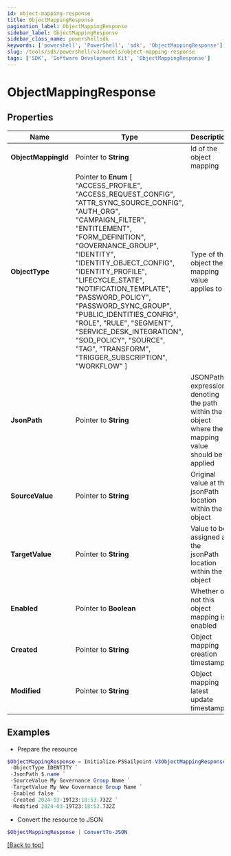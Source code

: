 ```yaml
---
id: object-mapping-response
title: ObjectMappingResponse
pagination_label: ObjectMappingResponse
sidebar_label: ObjectMappingResponse
sidebar_class_name: powershellsdk
keywords: ['powershell', 'PowerShell', 'sdk', 'ObjectMappingResponse'] 
slug: /tools/sdk/powershell/v3/models/object-mapping-response
tags: ['SDK', 'Software Development Kit', 'ObjectMappingResponse']
---
```



# ObjectMappingResponse

## Properties

Name | Type | Description | Notes
------------ | ------------- | ------------- | -------------
**ObjectMappingId** |  Pointer to **String** | Id of the object mapping | [optional] 
**ObjectType** |  Pointer to  **Enum** [  "ACCESS_PROFILE",    "ACCESS_REQUEST_CONFIG",    "ATTR_SYNC_SOURCE_CONFIG",    "AUTH_ORG",    "CAMPAIGN_FILTER",    "ENTITLEMENT",    "FORM_DEFINITION",    "GOVERNANCE_GROUP",    "IDENTITY",    "IDENTITY_OBJECT_CONFIG",    "IDENTITY_PROFILE",    "LIFECYCLE_STATE",    "NOTIFICATION_TEMPLATE",    "PASSWORD_POLICY",    "PASSWORD_SYNC_GROUP",    "PUBLIC_IDENTITIES_CONFIG",    "ROLE",    "RULE",    "SEGMENT",    "SERVICE_DESK_INTEGRATION",    "SOD_POLICY",    "SOURCE",    "TAG",    "TRANSFORM",    "TRIGGER_SUBSCRIPTION",    "WORKFLOW" ] | Type of the object the mapping value applies to | [optional] 
**JsonPath** |  Pointer to **String** | JSONPath expression denoting the path within the object where the mapping value should be applied | [optional] 
**SourceValue** |  Pointer to **String** | Original value at the jsonPath location within the object | [optional] 
**TargetValue** |  Pointer to **String** | Value to be assigned at the jsonPath location within the object | [optional] 
**Enabled** |  Pointer to **Boolean** | Whether or not this object mapping is enabled | [optional] [default to $false]
**Created** |  Pointer to **String** | Object mapping creation timestamp | [optional] 
**Modified** |  Pointer to **String** | Object mapping latest update timestamp | [optional] 

## Examples

- Prepare the resource
```powershell
$ObjectMappingResponse = Initialize-PSSailpoint.V3ObjectMappingResponse  -ObjectMappingId 3d6e0144-963f-4bd6-8d8d-d77b4e507ce4 `
 -ObjectType IDENTITY `
 -JsonPath $.name `
 -SourceValue My Governance Group Name `
 -TargetValue My New Governance Group Name `
 -Enabled false `
 -Created 2024-03-19T23:18:53.732Z `
 -Modified 2024-03-19T23:18:53.732Z
```

- Convert the resource to JSON
```powershell
$ObjectMappingResponse | ConvertTo-JSON
```


[[Back to top]](#) 


